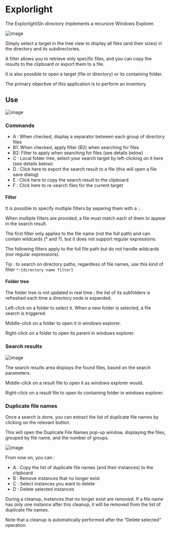 # Explorlight

The ExplorlightSln directory implements a recursive Windows Explorer.

![image](https://github.com/user-attachments/assets/2450e55c-17c5-4049-b5f0-f0158a85a8ba)

Simply select a target in the tree view to display all files (and their sizes) in the directory and its subdirectories.

A filter allows you to retrieve only specific files, and you can copy the results to the clipboard or export them to a file.

It is also possible to open a target (file or directory) or its containing folder.

The primary objective of this application is to perform an inventory.

## Use

![image](https://github.com/user-attachments/assets/4f09ccb7-d4e2-4396-96e4-e720b6a64725)


### Commands

- A : When checked, display a separator between each group of directory files 
- B1: When checked, apply filter (B2) when searching for files
- B2: Filter to apply when searching for files (see details below)
- C : Local folder tree, select your search target by left-clicking on it here (see details below)
- D : Click here to export the search result to a file (this will open a file save dialog)
- E : Click here to copy the search result to the clipboard
- F : Click here to re-search files for the current target

#### Filter

It is possible to specify multiple filters by separing them with a `:`.

When multiple filters are provided, a file must match each of them to appear in the search result.

The first filter only applies to the file name (not the full path) and can contain wildcards (* and ?), but it does not support regular expressions.


The following filters apply to the full file path but do not handle wildcards (nor regular expressions).

Tip : to search on directory paths, regardless of file names, use this kind of filter `*:{directory name filter}`

#### Folder tree

The folder tree is not updated in real time ; the list of its subfolders is refreshed each time a directory node is expanded.

Left-click on a folder to select it. When a new folder is selected, a file search is triggered.

Middle-click on a folder to open it in windows explorer.

Right-click on a folder to open its parent in windows explorer.


### Search results

![image](https://github.com/user-attachments/assets/883ea483-8816-43a0-bad5-10e8ea8a7142)

The search results area displays the found files, based on the search parameters.

Middle-click on a result file to open it as windows explorer would.

Right-click on a result file to open its containing folder in windows explorer.


### Duplicate file names

Once a search is done, you can extract the list of duplicate file names by clicking on the relevant button.

This will open the Duplicate File Names pop-up window, displaying the files, grouped by file name, and the number of groups.

![image](https://github.com/user-attachments/assets/478d4271-00d5-4988-b504-867776d29cdf)

From now on, you can :
- A : Copy the list of duplicate file names (and their instances) to the clipboard 
- B : Remove instances that no longer exist
- C : Select instances you want to delete
- D : Delete selected instances

During a cleanup, instances that no longer exist are removed. If a file name has only one instance after this cleanup, it will be removed from the list of duplicate file names.

Note that a cleanup is automatically performed after the "Delete selected" operation.
